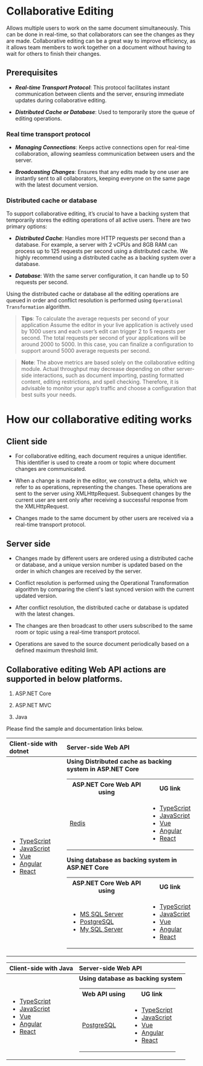 # Collaborative Editing 

Allows multiple users to work on the same document simultaneously. This can be done in real-time, so that collaborators can see the changes as they are made. Collaborative editing can be a great way to improve efficiency, as it allows team members to work together on a document without having to wait for others to finish their changes.

## Prerequisites

- ***Real-time Transport Protocol***: This protocol facilitates instant communication between clients and the server, ensuring immediate updates during collaborative editing.

- ***Distributed Cache or Database***: Used to temporarily store the queue of editing operations.

### Real time transport protocol

- ***Managing Connections***: Keeps active connections open for real\-time collaboration, allowing seamless communication between users and the server.

- ***Broadcasting Changes***: Ensures that any edits made by one user are instantly sent to all collaborators, keeping everyone on the same page with the latest document version.

### Distributed cache or database

To support collaborative editing, it’s crucial to have a backing system that temporarily stores the editing operations of all active users. There are two primary options:

- ***Distributed Cache***: Handles more HTTP requests per second than a database. For example, a server with 2 vCPUs and 8GB RAM can process up to 125 requests per second using a distributed cache. We highly recommend using a distributed cache as a backing system over a database.

- ***Database***: With the same server configuration, it can handle up to 50 requests per second.

Using the distributed cache or database all the editing operations are queued in order and conflict resolution is performed using `Operational Transformation` algorithm.

>**Tips**: To calculate the average requests per second of your application Assume the editor in your live application is actively used by 1000 users and each user’s edit can trigger 2 to 5 requests per second. The total requests per second of your applications will be around 2000 to 5000. In this case, you can finalize a configuration to support around 5000 average requests per second.

>**Note**: The above metrics are based solely on the collaborative editing module. Actual throughput may decrease depending on other server-side interactions, such as document importing, pasting formatted content, editing restrictions, and spell checking. Therefore, it is advisable to monitor your app’s traffic and choose a configuration that best suits your needs.

# How our collaborative editing works 

## Client side

- For collaborative editing, each document requires a unique identifier. This identifier is used to create a room or topic where document changes are communicated.

- When a change is made in the editor, we construct a delta, which we refer to as operations, representing the changes. These operations are sent to the server using XMLHttpRequest. Subsequent changes by the current user are sent only after receiving a successful response from the XMLHttpRequest.

- Changes made to the same document by other users are received via a real\-time transport protocol.

## Server side

- Changes made by different users are ordered using a distributed cache or database, and a unique version number is updated based on the order in which changes are received by the server.

- Conflict resolution is performed using the Operational Transformation algorithm by comparing the client's last synced version with the current updated version.

- After conflict resolution, the distributed cache or database is updated with the latest changes.

- The changes are then broadcast to other users subscribed to the same room or topic using a real\-time transport protocol.

- Operations are saved to the source document periodically based on a defined maximum threshold limit.

## Collaborative editing Web API actions are supported in below platforms.

1. ASP.NET Core

2. ASP.NET MVC

3. Java

Please find the sample and documentation links below.

| **Client-side with dotnet** | **Server-side Web API** |
| :--- | :--- |
| <ul><li>[TypeScript](https://github.com/SyncfusionExamples/EJ2-Document-Editor-Collaborative-Editing/tree/master/Client%20side%20with%20dotnet/TypeScript)</li><li>[JavaScript](https://github.com/SyncfusionExamples/EJ2-Document-Editor-Collaborative-Editing/tree/master/Client%20side%20with%20dotnet/Javascript)</li><li>[Vue](https://github.com/SyncfusionExamples/EJ2-Document-Editor-Collaborative-Editing/tree/master/Client%20side%20with%20dotnet/Vue)</li><li>[Angular](https://github.com/SyncfusionExamples/EJ2-Document-Editor-Collaborative-Editing/tree/master/Client%20side%20with%20dotnet/Angular)</li><li>[React](https://github.com/SyncfusionExamples/EJ2-Document-Editor-Collaborative-Editing/tree/master/Client%20side%20with%20dotnet/React)</li></ul> | **Using Distributed cache as backing system in ASP.NET Core** <table><tr><th> **ASP.NET Core Web API using** </th><th> **UG link**</th></tr><tr><td>[Redis](https://github.com/SyncfusionExamples/EJ2-Document-Editor-Collaborative-Editing/tree/master/Server%20side%20with%20distributed%20cache/ASP.NET%20Core/Using%20Redis)</td><td><ul><li>[TypeScript](https://ej2.syncfusion.com/documentation/document-editor/collaborative-editing/using-redis-cache-asp-net-core)</li><li>[JavaScript](https://ej2.syncfusion.com/javascript/documentation/document-editor/collaborative-editing/using-redis-cache-asp-net-core)</li><li>[Vue](https://ej2.syncfusion.com/vue/documentation/document-editor/collaborative-editing/using-redis-cache-asp-net-core)</li><li>[Angular](https://ej2.syncfusion.com/angular/documentation/document-editor/collaborative-editing/using-redis-cache-asp-net-core)</li><li>[React](https://ej2.syncfusion.com/react/documentation/document-editor/collaborative-editing/using-redis-cache-asp-net-core)</li></ul></td></tr></table> **Using database as backing system in ASP.NET Core** <table><tr><th> **ASP.NET Core Web API using** </th><th> **UG link** </th></tr><tr><td><ul><li>[MS SQL Server](https://github.com/SyncfusionExamples/EJ2-Document-Editor-Collaborative-Editing/tree/master/Server%20side%20with%20database/ASP.NET%20Core/Using%20MS%20SQL%20Server)</li><li>[PostgreSQL](https://github.com/SyncfusionExamples/EJ2-Document-Editor-Collaborative-Editing/tree/master/Server%20side%20with%20database/ASP.NET%20Core/Using%20PostgreSQL)</li><li>[My SQL Server](https://github.com/SyncfusionExamples/EJ2-Document-Editor-Collaborative-Editing/tree/master/Server%20side%20with%20database/ASP.NET%20Core/Using%20MySql%20Server)</li></ul></td><td><ul><li>[TypeScript](https://ej2.syncfusion.com/documentation/document-editor/collaborative-editing/using-dot-net)</li><li>[JavaScript](https://ej2.syncfusion.com/javascript/documentation/document-editor/collaborative-editing/using-dot-net)</li><li>[Vue](https://ej2.syncfusion.com/vue/documentation/document-editor/collaborative-editing/using-dot-net)</li><li>[Angular](https://ej2.syncfusion.com/angular/documentation/document-editor/collaborative-editing/using-dot-net)</li><li>[React](https://ej2.syncfusion.com/react/documentation/document-editor/collaborative-editing/using-dot-net)</li></ul></td></tr></table> |


|**Client\-side with Java**|**Server\-side Web API**|
|:---|:---|
| <ul><li>[TypeScript](https://github.com/SyncfusionExamples/EJ2-Document-Editor-Collaborative-Editing/tree/master/Client%20side%20with%20Java/TypeScript)</li><li> [JavaScript](https://github.com/SyncfusionExamples/EJ2-Document-Editor-Collaborative-Editing/tree/master/Client%20side%20with%20Java/JavaScript)</li><li>[Vue](https://github.com/SyncfusionExamples/EJ2-Document-Editor-Collaborative-Editing/tree/master/Client%20side%20with%20Java/Vue) </li><li>[Angular](https://github.com/SyncfusionExamples/EJ2-Document-Editor-Collaborative-Editing/tree/master/Client%20side%20with%20Java/Angular)</li><li>[React](https://github.com/SyncfusionExamples/EJ2-Document-Editor-Collaborative-Editing/tree/master/Client%20side%20with%20Java/React)</li></ul>  |   **Using database as backing system** <table><tr><th>**Web API using**</th><th>**UG link**</th></tr><tr><td>[PostgreSQL](https://github.com/SyncfusionExamples/Ehttps:/github.com/SyncfusionExamples/EJ2-Document-Editor-Collaborative-Editing/tree/master/Server%20side%20with%20database/Java/Java%20web%20service%20using%20PostgreSQL)</td><td><ul><li>[TypeScript](https://ej2.syncfusion.com/documentation/document-editor/collaborative-editing/using-java)</li><li>[JavaScript](https://ej2.syncfusion.com/javascript/documentation/document-editor/collaborative-editing/using-java)</li><li>[Vue](https://ej2.syncfusion.com/vue/documentation/document-editor/collaborative-editing/using-java)</li><li>[Angular](https://ej2.syncfusion.com/angular/documentation/document-editor/collaborative-editing/using-java)</li><li>[React](https://ej2.syncfusion.com/react/documentation/document-editor/collaborative-editing/using-java)</li></ul></td></tr></table>|